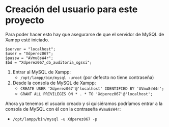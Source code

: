 # Creación del usuario para este proyecto

Para poder hacer esto hay que asegurarse de que el servidor de MySQL de Xampp esté iniciado.

```
$server = "localhost";
$user = "Xdperez067";
$passw = "AVmu8sW4r";
$bd = "Xdperez067_db_auditoria_sgssi";
```


1. Entrar al MySQL de Xampp:
    + `/opt/lampp/bin/mysql -uroot` (por defecto no tiene contraseña)
2. Desde la consola de MySQL de Xampp:
    + `CREATE USER 'Xdperez067'@'localhost' IDENTIFIED BY 'AVmu8sW4r';`
    + `GRANT ALL PRIVILEGES ON * . * TO 'Xdperez067'@'localhost';`

Ahora ya tenemos el usuario creado y si quisiéramos podríamos entrar a la consola de MySQL con él con la contraseña `AVmu8sW4r`:

+ `/opt/lampp/bin/mysql -u Xdperez067 -p`
